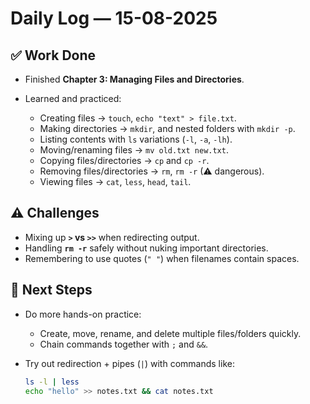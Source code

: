 # Daily Log — 15-08-2025

## ✅ Work Done

* Finished **Chapter 3: Managing Files and Directories**.
* Learned and practiced:

  * Creating files → `touch`, `echo "text" > file.txt`.
  * Making directories → `mkdir`, and nested folders with `mkdir -p`.
  * Listing contents with `ls` variations (`-l`, `-a`, `-lh`).
  * Moving/renaming files → `mv old.txt new.txt`.
  * Copying files/directories → `cp` and `cp -r`.
  * Removing files/directories → `rm`, `rm -r` (⚠ dangerous).
  * Viewing files → `cat`, `less`, `head`, `tail`.

## ⚠️ Challenges

* Mixing up **`>` vs `>>`** when redirecting output.
* Handling **`rm -r`** safely without nuking important directories.
* Remembering to use quotes (`" "`) when filenames contain spaces.

## 🎯 Next Steps

* Do more hands-on practice:

  * Create, move, rename, and delete multiple files/folders quickly.
  * Chain commands together with `;` and `&&`.

* Try out redirection + pipes (`|`) with commands like:

  ```bash
  ls -l | less
  echo "hello" >> notes.txt && cat notes.txt
  ```

